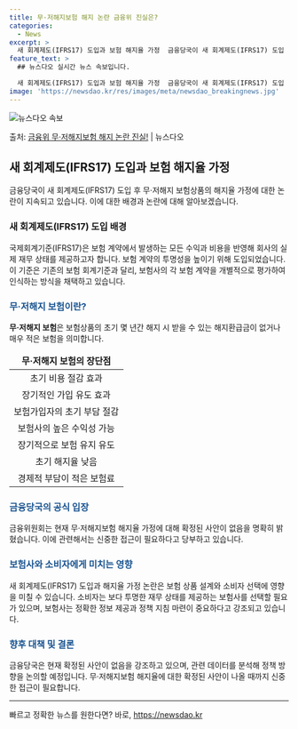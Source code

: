 ```yaml
---
title: 무·저해지보험 해지 논란 금융위 진실은?
categories:
  - News
excerpt: >
  새 회계제도(IFRS17) 도입과 보험 해지율 가정  금융당국이 새 회계제도(IFRS17) 도입 이후 무·저…
feature_text: >
  ## 뉴스다오 실시간 뉴스 속보입니다.

  새 회계제도(IFRS17) 도입과 보험 해지율 가정  금융당국이 새 회계제도(IFRS17) 도입 이후 무·저…
image: 'https://newsdao.kr/res/images/meta/newsdao_breakingnews.jpg'
---
```


![뉴스다오 속보](https://newsdao.kr/res/images/meta/newsdao_breakingnews.jpg)

<p>출처: <a href="https://newsdao.kr/4628" rel="dofollow">금융위 무·저해지보험 해지 논란 진실!</a> | 뉴스다오</p>

<h2 data-ke-size="size26">새 회계제도(IFRS17) 도입과 보험 해지율 가정</h2>
<p data-ke-size="size16">금융당국이 새 회계제도(IFRS17) 도입 후 무·저해지 보험상품의 해지율 가정에 대한 논란이 지속되고 있습니다. 이에 대한 배경과 논란에 대해 알아보겠습니다.</p>

<h3>새 회계제도(IFRS17) 도입 배경</h3>
<p data-ke-size="size16">국제회계기준(IFRS17)은 보험 계약에서 발생하는 모든 수익과 비용을 반영해 회사의 실제 재무 상태를 제공하고자 합니다. 보험 계약의 투명성을 높이기 위해 도입되었습니다. 이 기준은 기존의 보험 회계기준과 달리, 보험사의 각 보험 계약을 개별적으로 평가하여 인식하는 방식을 채택하고 있습니다.</p>

<h3><b><span style="color: #1a5490;">무·저해지 보험이란?</span></b></h3>
<p data-ke-size="size16"><b>무·저해지 보험</b>은 보험상품의 초기 몇 년간 해지 시 받을 수 있는 해지환급금이 없거나 매우 적은 보험을 의미합니다.</p>

<table>
<thead>
<tr>
<td style="text-align: center; height: 17px;"><b>무·저해지 보험의 장단점</b></td>
</tr>
</thead>
<tbody>
<tr>
<td style="text-align: center; height: 17px;">초기 비용 절감 효과</td>
</tr>
<tr>
<td style="text-align: center; height: 17px;">장기적인 가입 유도 효과</td>
</tr>
<tr>
<td style="text-align: center; height: 17px;">보험가입자의 초기 부담 절감</td>
</tr>
<tr>
<td style="text-align: center; height: 17px;">보험사의 높은 수익성 가능</td>
</tr>
<tr>
<td style="text-align: center; height: 17px;">장기적으로 보험 유지 유도</td>
</tr>
<tr>
<td style="text-align: center; height: 17px;">초기 해지율 낮음</td>
</tr>
<tr>
<td style="text-align: center; height: 17px;">경제적 부담이 적은 보험료</td>
</tr>
</tbody>
</table>

<h3><b><span style="color: #1a5490;">금융당국의 공식 입장</span></b></h3>
<p data-ke-size="size16">금융위원회는 현재 무·저해지보험 해지율 가정에 대해 확정된 사안이 없음을 명확히 밝혔습니다. 이에 관련해서는 신중한 접근이 필요하다고 당부하고 있습니다.</p>

<h3><b><span style="color: #1a5490;">보험사와 소비자에게 미치는 영향</span></b></h3>
<p data-ke-size="size16">새 회계제도(IFRS17) 도입과 해지율 가정 논란은 보험 상품 설계와 소비자 선택에 영향을 미칠 수 있습니다. 소비자는 보다 투명한 재무 상태를 제공하는 보험사를 선택할 필요가 있으며, 보험사는 정확한 정보 제공과 정책 지침 마련이 중요하다고 강조되고 있습니다.</p>

<h3><b><span style="color: #1a5490;">향후 대책 및 결론</span></b></h3>
<p data-ke-size="size16">금융당국은 현재 확정된 사안이 없음을 강조하고 있으며, 관련 데이터를 분석해 정책 방향을 논의할 예정입니다. 무·저해지보험 해지율에 대한 확정된 사안이 나올 때까지 신중한 접근이 필요합니다.</p>
<hr>
<p data-ke-size="size16"></p> 

빠르고 정확한 뉴스를 원한다면? 바로, <a href="https://newsdao.kr" rel="dofollow">https://newsdao.kr</a>


    
